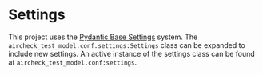 # Settings

This project uses the [Pydantic Base Settings](https://docs.pydantic.dev/usage/settings/) system. The `aircheck_test_model.conf.settings:Settings` class can be expanded to include new settings. An active instance of the settings class can be found at `aircheck_test_model.conf:settings`.
